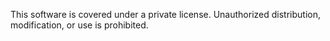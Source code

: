 This software is covered under a private license. Unauthorized distribution, modification, or use is prohibited.
